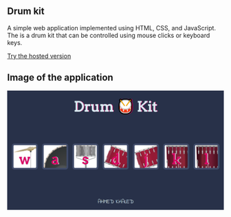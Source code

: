 ## Drum kit
A simple web application implemented using HTML, CSS, and JavaScript.    
The is a drum kit that can be controlled using mouse clicks or keyboard keys.  

[Try the hosted version](https://ahmed-khaled24.github.io/Drum-Kit/)

## Image of the application
![applicationImage](images/applicationImage.png)